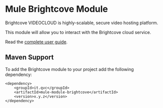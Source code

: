 
Mule Brightcove Module
=========================

Brightcove VIDEOCLOUD is highly-scalable, secure video hosting platform.

This module will allow you to interact with the Brightcove cloud service.

Read the [complete user guide](https://github.com/QVCItalia/mule-module-brightcove/blob/master/GUIDE.md).

Maven Support
----------------------

To add the Brightcove module to your project add the following dependency:
	
	<dependency>
		<groupId>it.qvc</groupId>
    	<artifactId>mule-module-brightcove</artifactId>
    	<version>x.y.z</version>
	</dependency>

